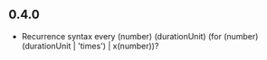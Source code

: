 
## 0.4.0

- Recurrence syntax
every (number) (durationUnit) (for (number) (durationUnit | 'times') | x(number))?